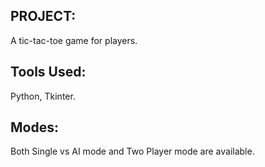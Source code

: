 ## PROJECT:
 A tic-tac-toe game for players.
## Tools Used:
Python, Tkinter.
## Modes:
Both Single vs AI mode and Two Player mode are available.
